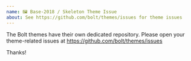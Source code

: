 ```yaml
---
name: 🖼 Base-2018 / Skeleton Theme Issue
about: See https://github.com/bolt/themes/issues for theme issues
---
```


The Bolt themes have their own dedicated repository. Please open your
theme-related issues at https://github.com/bolt/themes/issues

Thanks!

